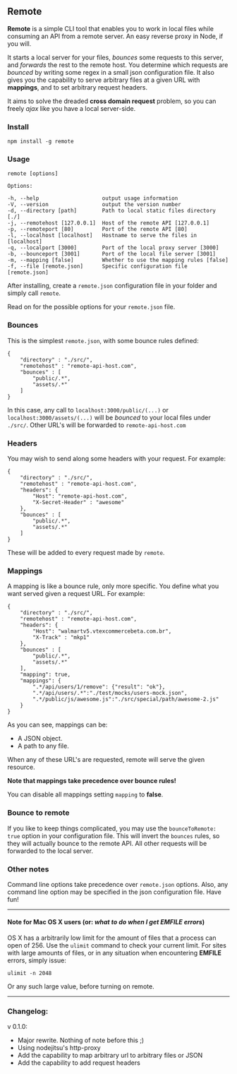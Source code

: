 ## Remote

**Remote** is a simple CLI tool that enables you to work in local files while consuming an API from a remote server. An easy reverse proxy in Node, if you will.

It starts a local server for your files, *bounces* some requests to this server, and *forwards* the rest to the remote host.
You determine which requests are *bounced* by writing some regex in a small json configuration file.
It also gives you the capability to serve arbitrary files at a given URL with **mappings**, and to set arbitrary request headers.

It aims to solve the dreaded **cross domain request** problem, so you can freely *ajax* like you have a local server-side.

### Install

	npm install -g remote

### Usage

	remote [options]

    Options:

    -h, --help                    output usage information
    -V, --version                 output the version number
    -d, --directory [path]        Path to local static files directory [./]
    -j, --remotehost [127.0.0.1]  Host of the remote API [127.0.0.1]
    -p, --remoteport [80]         Port of the remote API [80]
    -l, --localhost [localhost]   Hostname to serve the files in [localhost]
    -q, --localport [3000]        Port of the local proxy server [3000]
    -b, --bounceport [3001]       Port of the local file server [3001]
    -m, --mapping [false]         Whether to use the mapping rules [false]
    -f, --file [remote.json]      Specific configuration file [remote.json]

After installing, create a `remote.json` configuration file in your folder and simply call `remote`.

Read on for the possible options for your `remote.json` file.

### Bounces

This is the simplest `remote.json`, with some bounce rules defined:

	{
		"directory" : "./src/",
		"remotehost" : "remote-api-host.com",
		"bounces" : [
		    "public/.*",
		    "assets/.*"
		]
	}

In this case, any call to `localhost:3000/public/(...)` or `localhost:3000/assets/(...)`  will be *bounced* to your local files under `./src/`.
Other URL's will be forwarded to `remote-api-host.com`

### Headers

You may wish to send along some headers with your request. For example:

    {
		"directory" : "./src/",
		"remotehost" : "remote-api-host.com",
        "headers": {
            "Host": "remote-api-host.com",
            "X-Secret-Header" : "awesome"
        },
		"bounces" : [
		    "public/.*",
		    "assets/.*"
		]
    }

These will be added to every request made by `remote`.

### Mappings

A mapping is like a bounce rule, only more specific. You define what you want served given a request URL. For example:

    {
		"directory" : "./src/",
		"remotehost" : "remote-api-host.com",
        "headers": {
            "Host": "walmartv5.vtexcommercebeta.com.br",
            "X-Track" : "mkp1"
        },
		"bounces" : [
		    "public/.*",
		    "assets/.*"
		],
        "mapping": true,
        "mappings": {
            ".*/api/users/1/remove": {"result": "ok"},
            ".*/api/users/.*":"./test/mocks/users-mock.json",
            ".*/public/js/awesome.js":"./src/special/path/awesome-2.js"
        }
    }


As you can see, mappings can be:

- A JSON object.
- A path to any file.

When any of these URL's are requested, remote will serve the given resource.

**Note that mappings take precedence over bounce rules!**

You can disable all mappings setting `mapping` to **false**.

### Bounce to remote

If you like to keep things complicated, you may use the `bounceToRemote: true` option in your configuration file.
This will invert the `bounces` rules, so they will actually bounce to the remote API. All other requests will be forwarded to the local server.

### Other notes

Command line options take precedence over `remote.json` options.
Also, any command line option may be specified in the json configuration file.
Have fun!

-----------------

#### Note for Mac OS X users (or: *what to do when I get EMFILE errors*)

OS X has a arbitrarily low limit for the amount of files that a process can open of 256.
Use the `ulimit` command to check your current limit.
For sites with large amounts of files, or in any situation when encountering **EMFILE** errors, simply issue:

    ulimit -n 2048

Or any such large value, before turning on remote.

-----------------

### Changelog:
v 0.1.0:

- Major rewrite. Nothing of note before this ;)
- Using nodejitsu's http-proxy
- Add the capability to map arbitrary url to arbitrary files or JSON
- Add the capability to add request headers